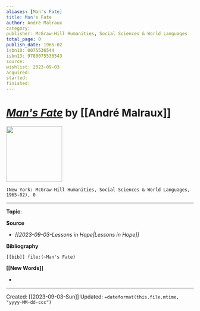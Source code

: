 ```yaml
---
aliases: [Man's Fate]
title: Man's Fate
author: André Malraux
category: 
publisher: McGraw-Hill Humanities, Social Sciences & World Languages
total_page: 0
publish_date: 1965-02
isbn10: 0075536544
isbn13: 9780075536543
source: 
wishlist: 2023-09-03
acquired: 
started: 
finished: 
---
```

# *[Man's Fate]()* by [[André Malraux]]

<img src="http://books.google.com/books/content?id=9dh0PwAACAAJ&printsec=frontcover&img=1&zoom=1&source=gbs_api" width=150>

`(New York: McGraw-Hill Humanities, Social Sciences & World Languages, 1965-02), 0`



--- 
**Topic**: 

**Source**
- *[[2023-09-03-Lessons in Hope|Lessons in Hope]]*

**Bibliography**

```query
[[bib]] file:(~Man's Fate)
```
 

**[[New Words]]**

- 

---
Created: [[2023-09-03-Sun]]
Updated: `=dateformat(this.file.mtime, "yyyy-MM-dd-ccc")`